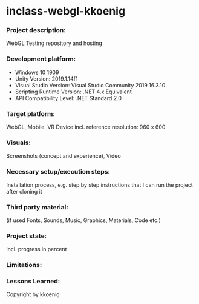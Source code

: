 # inclass-webgl-kkoenig

### Project description:
WebGL Testing repository and hosting

### Development platform:
- Windows 10 1909
- Unity Version: 2019.1.14f1
- Visual Studio Version: Visual Studio Community 2019 16.3.10
- Scripting Runtime Version: .NET 4.x Equivalent
- API Compatibility Level: .NET Standard 2.0

### Target platform:
WebGL, Mobile, VR Device incl. reference resolution: 960 x 600

### Visuals:
Screenshots (concept and experience), Video

### Necessary setup/execution steps:
Installation process, e.g. step by step instructions that I can run the project after cloning it

### Third party material:
(if used Fonts, Sounds, Music, Graphics, Materials, Code etc.)

### Project state:
incl. progress in percent

### Limitations:
### Lessons Learned:

Copyright by kkoenig